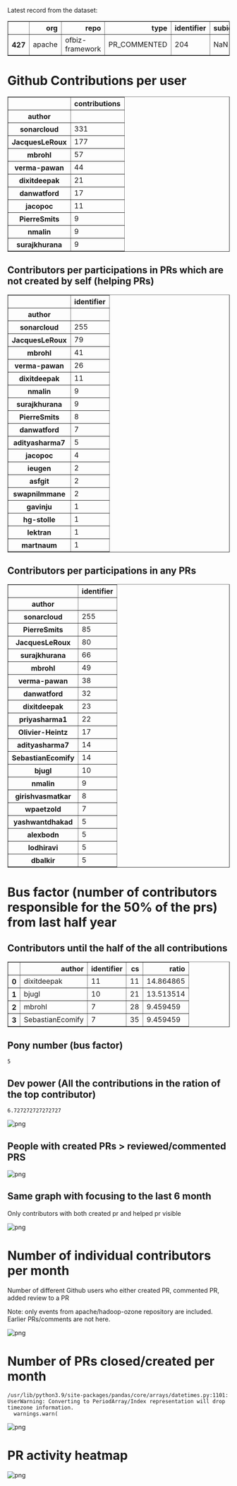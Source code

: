 Latest record from the dataset:




<div>
<table border="1" class="dataframe">
  <thead>
    <tr style="text-align: right;">
      <th></th>
      <th>org</th>
      <th>repo</th>
      <th>type</th>
      <th>identifier</th>
      <th>subidentifier</th>
      <th>date</th>
      <th>author</th>
      <th>owner</th>
      <th>project</th>
    </tr>
  </thead>
  <tbody>
    <tr>
      <th>427</th>
      <td>apache</td>
      <td>ofbiz-framework</td>
      <td>PR_COMMENTED</td>
      <td>204</td>
      <td>NaN</td>
      <td>2021-02-14 07:03:18+00:00</td>
      <td>JacquesLeRoux</td>
      <td>alexbodn</td>
      <td>ofbiz</td>
    </tr>
  </tbody>
</table>
</div>



# Github Contributions per user





<div>
<table border="1" class="dataframe">
  <thead>
    <tr style="text-align: right;">
      <th></th>
      <th>contributions</th>
    </tr>
    <tr>
      <th>author</th>
      <th></th>
    </tr>
  </thead>
  <tbody>
    <tr>
      <th>sonarcloud</th>
      <td>331</td>
    </tr>
    <tr>
      <th>JacquesLeRoux</th>
      <td>177</td>
    </tr>
    <tr>
      <th>mbrohl</th>
      <td>57</td>
    </tr>
    <tr>
      <th>verma-pawan</th>
      <td>44</td>
    </tr>
    <tr>
      <th>dixitdeepak</th>
      <td>21</td>
    </tr>
    <tr>
      <th>danwatford</th>
      <td>17</td>
    </tr>
    <tr>
      <th>jacopoc</th>
      <td>11</td>
    </tr>
    <tr>
      <th>PierreSmits</th>
      <td>9</td>
    </tr>
    <tr>
      <th>nmalin</th>
      <td>9</td>
    </tr>
    <tr>
      <th>surajkhurana</th>
      <td>9</td>
    </tr>
  </tbody>
</table>
</div>



## Contributors per participations in PRs which are not created by self (helping PRs)




<div>
<table border="1" class="dataframe">
  <thead>
    <tr style="text-align: right;">
      <th></th>
      <th>identifier</th>
    </tr>
    <tr>
      <th>author</th>
      <th></th>
    </tr>
  </thead>
  <tbody>
    <tr>
      <th>sonarcloud</th>
      <td>255</td>
    </tr>
    <tr>
      <th>JacquesLeRoux</th>
      <td>79</td>
    </tr>
    <tr>
      <th>mbrohl</th>
      <td>41</td>
    </tr>
    <tr>
      <th>verma-pawan</th>
      <td>26</td>
    </tr>
    <tr>
      <th>dixitdeepak</th>
      <td>11</td>
    </tr>
    <tr>
      <th>nmalin</th>
      <td>9</td>
    </tr>
    <tr>
      <th>surajkhurana</th>
      <td>9</td>
    </tr>
    <tr>
      <th>PierreSmits</th>
      <td>8</td>
    </tr>
    <tr>
      <th>danwatford</th>
      <td>7</td>
    </tr>
    <tr>
      <th>adityasharma7</th>
      <td>5</td>
    </tr>
    <tr>
      <th>jacopoc</th>
      <td>4</td>
    </tr>
    <tr>
      <th>ieugen</th>
      <td>2</td>
    </tr>
    <tr>
      <th>asfgit</th>
      <td>2</td>
    </tr>
    <tr>
      <th>swapnilmmane</th>
      <td>2</td>
    </tr>
    <tr>
      <th>gavinju</th>
      <td>1</td>
    </tr>
    <tr>
      <th>hg-stolle</th>
      <td>1</td>
    </tr>
    <tr>
      <th>lektran</th>
      <td>1</td>
    </tr>
    <tr>
      <th>martnaum</th>
      <td>1</td>
    </tr>
  </tbody>
</table>
</div>



## Contributors per participations in any PRs




<div>
<table border="1" class="dataframe">
  <thead>
    <tr style="text-align: right;">
      <th></th>
      <th>identifier</th>
    </tr>
    <tr>
      <th>author</th>
      <th></th>
    </tr>
  </thead>
  <tbody>
    <tr>
      <th>sonarcloud</th>
      <td>255</td>
    </tr>
    <tr>
      <th>PierreSmits</th>
      <td>85</td>
    </tr>
    <tr>
      <th>JacquesLeRoux</th>
      <td>80</td>
    </tr>
    <tr>
      <th>surajkhurana</th>
      <td>66</td>
    </tr>
    <tr>
      <th>mbrohl</th>
      <td>49</td>
    </tr>
    <tr>
      <th>verma-pawan</th>
      <td>38</td>
    </tr>
    <tr>
      <th>danwatford</th>
      <td>32</td>
    </tr>
    <tr>
      <th>dixitdeepak</th>
      <td>23</td>
    </tr>
    <tr>
      <th>priyasharma1</th>
      <td>22</td>
    </tr>
    <tr>
      <th>Olivier-Heintz</th>
      <td>17</td>
    </tr>
    <tr>
      <th>adityasharma7</th>
      <td>14</td>
    </tr>
    <tr>
      <th>SebastianEcomify</th>
      <td>14</td>
    </tr>
    <tr>
      <th>bjugl</th>
      <td>10</td>
    </tr>
    <tr>
      <th>nmalin</th>
      <td>9</td>
    </tr>
    <tr>
      <th>girishvasmatkar</th>
      <td>8</td>
    </tr>
    <tr>
      <th>wpaetzold</th>
      <td>7</td>
    </tr>
    <tr>
      <th>yashwantdhakad</th>
      <td>5</td>
    </tr>
    <tr>
      <th>alexbodn</th>
      <td>5</td>
    </tr>
    <tr>
      <th>lodhiravi</th>
      <td>5</td>
    </tr>
    <tr>
      <th>dbalkir</th>
      <td>5</td>
    </tr>
  </tbody>
</table>
</div>



# Bus factor (number of contributors responsible for the 50% of the prs) from last half year

## Contributors until the half of the all contributions




<div>
<table border="1" class="dataframe">
  <thead>
    <tr style="text-align: right;">
      <th></th>
      <th>author</th>
      <th>identifier</th>
      <th>cs</th>
      <th>ratio</th>
    </tr>
  </thead>
  <tbody>
    <tr>
      <th>0</th>
      <td>dixitdeepak</td>
      <td>11</td>
      <td>11</td>
      <td>14.864865</td>
    </tr>
    <tr>
      <th>1</th>
      <td>bjugl</td>
      <td>10</td>
      <td>21</td>
      <td>13.513514</td>
    </tr>
    <tr>
      <th>2</th>
      <td>mbrohl</td>
      <td>7</td>
      <td>28</td>
      <td>9.459459</td>
    </tr>
    <tr>
      <th>3</th>
      <td>SebastianEcomify</td>
      <td>7</td>
      <td>35</td>
      <td>9.459459</td>
    </tr>
  </tbody>
</table>
</div>



## Pony number (bus factor)




    5



## Dev power (All the contributions in the ration of the top contributor)




    6.727272727272727




    
![png](github-contributions_files/github-contributions_18_0.png)
    


## People with created PRs > reviewed/commented PRS


    
![png](github-contributions_files/github-contributions_21_0.png)
    


## Same graph with focusing to the last 6 month

Only contributors with both created pr and helped pr visible


    
![png](github-contributions_files/github-contributions_25_0.png)
    


# Number of individual contributors per month

Number of different Github users who either created PR, commented PR, added review to a PR

Note: only events from apache/hadoop-ozone repository are included. Earlier PRs/comments are not here.


    
![png](github-contributions_files/github-contributions_28_0.png)
    


# Number of PRs closed/created per month

    /usr/lib/python3.9/site-packages/pandas/core/arrays/datetimes.py:1101: UserWarning: Converting to PeriodArray/Index representation will drop timezone information.
      warnings.warn(



    
![png](github-contributions_files/github-contributions_31_0.png)
    


# PR activity heatmap


    
![png](github-contributions_files/github-contributions_34_0.png)
    

